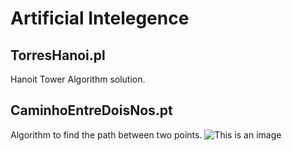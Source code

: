 # Artificial Intelegence

## TorresHanoi.pl
Hanoit Tower Algorithm solution.

## CaminhoEntreDoisNos.pt
Algorithm to find the path between two points.
![This is an image](home/spgva/Pictures/Selection_015.png)

